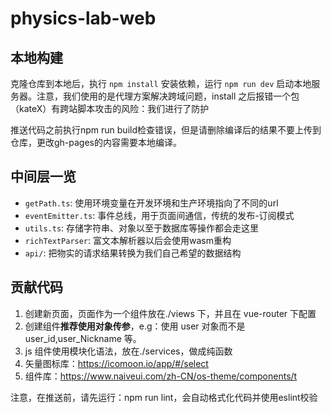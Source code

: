 # physics-lab-web

## 本地构建

克隆仓库到本地后，执行 `npm install` 安装依赖，运行 `npm run dev` 启动本地服务器。注意，我们使用的是代理方案解决跨域问题，install 之后报错一个包（kateX）有跨站脚本攻击的风险：我们进行了防护

推送代码之前执行npm run build检查错误，但是请删除编译后的结果不要上传到仓库，更改gh-pages的内容需要本地编译。

## 中间层一览

- `getPath.ts`: 使用环境变量在开发环境和生产环境指向了不同的url
- `eventEmitter.ts`: 事件总线，用于页面间通信，传统的发布-订阅模式
- `utils.ts`: 存储字符串、对象以至于数据库等操作都会走这里
- `richTextParser`: 富文本解析器以后会使用wasm重构
- `api/`: 把物实的请求结果转换为我们自己希望的数据结构

## 贡献代码

1. 创建新页面，页面作为一个组件放在./views 下，并且在 vue-router 下配置
2. 创建组件**推荐使用对象传参**，e.g：使用 user 对象而不是 user_id,user_Nickname 等。
3. js 组件使用模块化语法，放在./services，做成纯函数
4. 矢量图标库：https://icomoon.io/app/#/select
5. 组件库：https://www.naiveui.com/zh-CN/os-theme/components/t

注意，在推送前，请先运行：npm run lint，会自动格式化代码并使用eslint校验